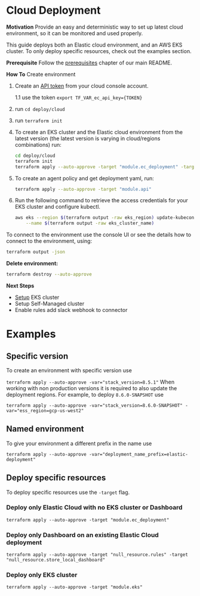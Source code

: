 # Cloud Deployment

**Motivation**
Provide an easy and deterministic way to set up latest cloud environment, so it can be monitored and used properly.

This guide deploys both an Elastic cloud environment, and an AWS EKS cluster. To only deploy specific resources, check out the examples section.

**Prerequisite**
Follow the [prerequisites](/README.md#prerequisites) chapter of our main README.


**How To**
Create environment
1. Create an [API token](https://cloud.elastic.co/deployment-features/keys) from your cloud console account.

    1.1 use the token `export TF_VAR_ec_api_key={TOKEN}`

2. run `cd deploy/cloud`
3. run `terraform init`
4. To create an EKS cluster and the Elastic cloud environment from the latest version (the latest version is varying in cloud/regions combinations) run:
   ```bash
   cd deploy/cloud
   terraform init
   terraform apply --auto-approve -target "module.ec_deployment" -target "null_resource.rules" -target "null_resource.store_local_dashboard" -target "module.eks"
   ```
5. To create an agent policy and get deployment yaml, run:
   ```bash
   terraform apply --auto-approve -target "module.api"
   ```
6. Run the following command to retrieve the access credentials for your EKS cluster and configure kubectl.
   ```bash
   aws eks --region $(terraform output -raw eks_region) update-kubeconfig \
       --name $(terraform output -raw eks_cluster_name)
   ```
To connect to the environment use the console UI or see the details how to connect to the environment, using:
   ```bash
   terraform output -json
   ```

**Delete environment:**
```bash
terraform destroy --auto-approve
```

**Next Steps**
* [Setup](https://github.com/elastic/security-team/blob/main/docs/cloud-security-posture-team/onboarding/deploy-agent-cloudbeat-on-eks.mdx) EKS cluster
* Setup Self-Managed cluster
* Enable rules add slack webhook to connector

# Examples

## Specific version
To create an environment with specific version use

`terraform apply --auto-approve -var="stack_version=8.5.1"`
When working with non production versions it is required to also update the deployment regions.
For example, to deploy `8.6.0-SNAPSHOT` use

`terraform apply --auto-approve -var="stack_version=8.6.0-SNAPSHOT" -var="ess_region=gcp-us-west2"`

## Named environment
To give your environment a different prefix in the name use

`terraform apply --auto-approve -var="deployment_name_prefix=elastic-deployment"`

## Deploy specific resources
To deploy specific resources use the `-target` flag.

### Deploy only Elastic Cloud with no EKS cluster or Dashboard

`terraform apply --auto-approve -target "module.ec_deployment"`

### Deploy only Dashboard on an existing Elastic Cloud deployment

`terraform apply --auto-approve -target "null_resource.rules" -target "null_resource.store_local_dashboard"`

### Deploy only EKS cluster

`terraform apply --auto-approve -target "module.eks"`
